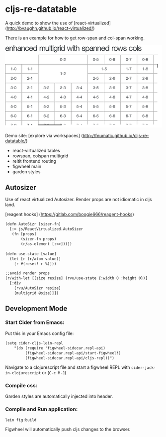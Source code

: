 # cljs-re-datatable

A quick demo to show the use of [react-virtualized] (http://bvaughn.github.io/react-virtualized/)

There is an example for how to get row-span and col-span working.

![tweaked multigrid](resources/public/img/table.png?raw=true)


Demo site: [explore via workspaces] (http://fnumatic.github.io/cljs-re-datatable/)

* react-virtualized tables
* rowspan, colspan multigrid
* reitit frontend routing
* figwheel main
* garden styles


## Autosizer

Use of react virtualized Autosizer. Render props are not idiomatic in cljs land.

[reagent hooks] (https://gitlab.com/boogie666/reagent-hooks)

```
(defn AutoSizr [sizer-fn]
  [:> js/ReactVirtualized.AutoSizer
   (fn [props]
       (sizer-fn props)
       (r/as-element [:<>]))])

(defn use-state [value]
  (let [r (r/atom value)]
    [r #(reset! r %)]))
```

```
;;avoid render props
(r/with-let [[size resize] (rvu/use-state {:width 0 :height 0})]
  [:div
    [rvu/AutoSizr resize]
    [multigrid @size]]])
```

## Development Mode

### Start Cider from Emacs:

Put this in your Emacs config file:

```
(setq cider-cljs-lein-repl
	"(do (require 'figwheel-sidecar.repl-api)
         (figwheel-sidecar.repl-api/start-figwheel!)
         (figwheel-sidecar.repl-api/cljs-repl))")
```

Navigate to a clojurescript file and start a figwheel REPL with `cider-jack-in-clojurescript` or (`C-c M-J`)

### Compile css:

Garden styles are automatically injected into header.

### Compile and Run application:

```
lein fig:build
```

Figwheel will automatically push cljs changes to the browser.

